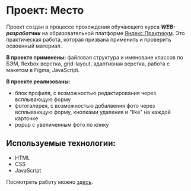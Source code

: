 # Проект: Место
Проект создан в процессе прохождения обучающего курса ***WEB-разработчик*** на образовательной платформе [Яндекс.Практикум](https://practicum.yandex.ru/ "Перейти").
Это практическая работа, которая призвана применить и проверить освоенный материал.

**В проекте применены:** файловая структура и именоваие классов по БЭМ, flexbox верстка, grid-layout, адаптивная верстка, работа с макетом в Figma, JavaScript.

**В проекте реализованы:**
* блок профиля, с возможностью редактирования через всплывающую форму
* фотогалерея, с возможностью добалвения фото через всплывающую форму, кнопками удаления и "like" на каждой карточке
* popup с увеличенным фото по клику

## Используемые технологии:
* HTML
* CSS
* JavaScript

Посмотреть работу можно [здесь](https://pave1an.github.io/mesto/ "Перейти").
